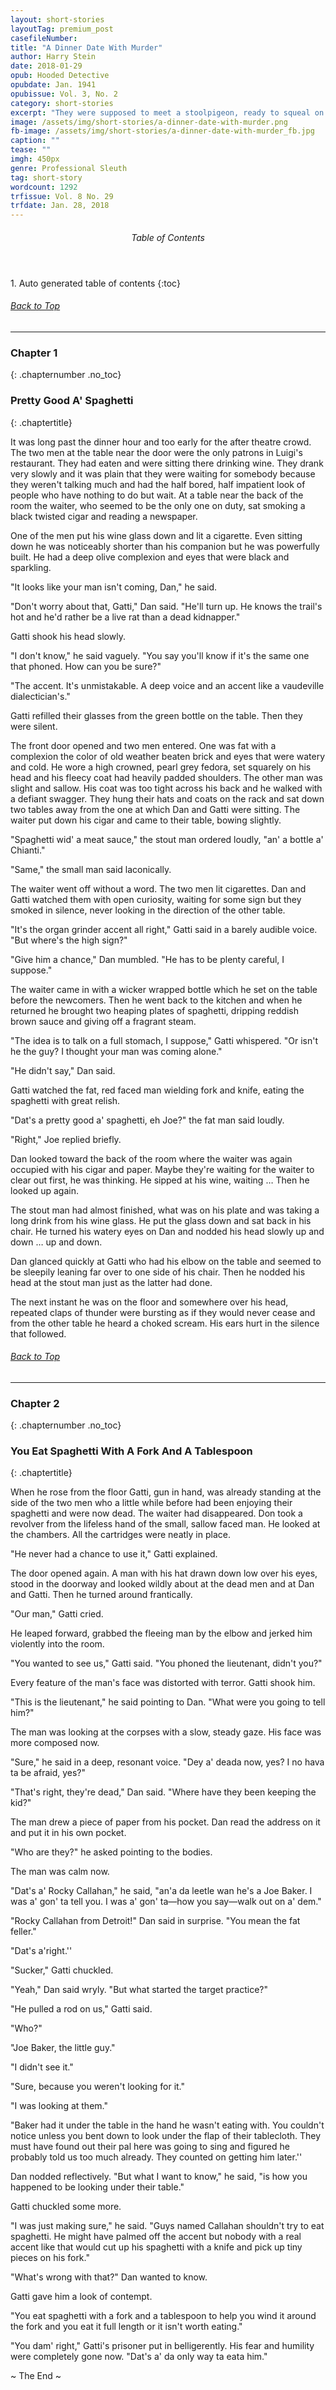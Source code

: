 ```yaml
---
layout: short-stories
layoutTag: premium_post
casefileNumber: 
title: "A Dinner Date With Murder"
author: Harry Stein
date: 2018-01-29
opub: Hooded Detective
opubdate: Jan. 1941
opubissue: Vol. 3, No. 2
category: short-stories
excerpt: "They were supposed to meet a stoolpigeon, ready to squeal on the mob. But when lead starts flying, will Gatti and the Lieutenant get the information or a belly full of lead?"
image: /assets/img/short-stories/a-dinner-date-with-murder.png
fb-image: /assets/img/short-stories/a-dinner-date-with-murder_fb.jpg
caption: ""
tease: ""
imgh: 450px
genre: Professional Sleuth
tag: short-story
wordcount: 1292
trfissue: Vol. 8 No. 29
trfdate: Jan. 28, 2018
---
```


<section id="toc" class="toc">
  <header>
    <h6>Table of Contents</h6>
  </header>
<div id="drawer" markdown="1">
1. Auto generated table of contents
{:toc}
</div>
</section> <!-- table-of-contents -->

<h6 class="btt"><a href="#top">Back to Top</a></h6>
<hr>

### Chapter 1
{: .chapternumber .no_toc}

### Pretty Good A&#39; Spaghetti
{: .chaptertitle}

It was long past the dinner hour and too early for the after theatre crowd. The two men at the table near the door were the only patrons in Luigi&#39;s restaurant. They had eaten and were sitting there drinking wine. They drank very slowly and it was plain that they were waiting for somebody because they weren&#39;t talking much and had the half bored, half impatient look of people who have nothing to do but wait. At a table near the back of the room the waiter, who seemed to be the only one on duty, sat smoking a black twisted cigar and reading a newspaper.

One of the men put his wine glass down and lit a cigarette. Even sitting down he was noticeably shorter than his companion but he was powerfully built. He had a deep olive complexion and eyes that were black and sparkling.

&quot;It looks like your man isn&#39;t coming, Dan,&quot; he said.

&quot;Don&#39;t worry about that, Gatti,&quot; Dan said. &quot;He&#39;ll turn up. He knows the trail&#39;s hot and he&#39;d rather be a live rat than a dead kidnapper.&quot;

Gatti shook his head slowly.

&quot;I don&#39;t know,&quot; he said vaguely. &quot;You say you&#39;ll know if it&#39;s the same one that phoned. How can you be sure?&quot;

&quot;The accent. It&#39;s unmistakable. A deep voice and an accent like a vaudeville dialectician&#39;s.&quot;

Gatti refilled their glasses from the green bottle on the table. Then they were silent.

The front door opened and two men entered. One was fat with a complexion the color of old weather beaten brick and eyes that were watery and cold. He wore a high crowned, pearl grey fedora, set squarely on his head and his fleecy coat had heavily padded shoulders. The other man was slight and sallow. His coat was too tight across his back and he walked with a defiant swagger. They hung their hats and coats on the rack and sat down two tables away from the one at which Dan and Gatti were sitting. The waiter put down his cigar and came to their table, bowing slightly.

&quot;Spaghetti wid&#39; a meat sauce,&quot; the stout man ordered loudly, &quot;an&#39; a bottle a&#39; Chianti.&quot;

&quot;Same,&quot; the small man said laconically.

The waiter went off without a word. The two men lit cigarettes. Dan and Gatti watched them with open curiosity, waiting for some sign but they smoked in silence, never looking in the direction of the other table.

&quot;It&#39;s the organ grinder accent all right,&quot; Gatti said in a barely audible voice. &quot;But where&#39;s the high sign?&quot;

&quot;Give him a chance,&quot; Dan mumbled. &quot;He has to be plenty careful, I suppose.&quot;

The waiter came in with a wicker wrapped bottle which he set on the table before the newcomers. Then he went back to the kitchen and when he returned he brought two heaping plates of spaghetti, dripping reddish brown sauce and giving off a fragrant steam.

&quot;The idea is to talk on a full stomach, I suppose,&quot; Gatti whispered. &quot;Or isn&#39;t he the guy? I thought your man was coming alone.&quot;

&quot;He didn&#39;t say,&quot; Dan said.

Gatti watched the fat, red faced man wielding fork and knife, eating the spaghetti with great relish.

&quot;Dat&#39;s a pretty good a&#39; spaghetti, eh Joe?&quot; the fat man said loudly.

&quot;Right,&quot; Joe replied briefly.

Dan looked toward the back of the room where the waiter was again occupied with his cigar and paper. Maybe they&#39;re waiting for the waiter to clear out first, he was thinking. He sipped at his wine, waiting … Then he looked up again.

The stout man had almost finished, what was on his plate and was taking a long drink from his wine glass. He put the glass down and sat back in his chair. He turned his watery eyes on Dan and nodded his head slowly up and down … up and down.

Dan glanced quickly at Gatti who had his elbow on the table and seemed to be sleepily leaning far over to one side of his chair. Then he nodded his head at the stout man just as the latter had done.

The next instant he was on the floor and somewhere over his head, repeated claps of thunder were bursting as if they would never cease and from the other table he heard a choked scream. His ears hurt in the silence that followed.

<h6 class="btt"><a href="#top">Back to Top</a></h6>
<hr>

### Chapter 2
{: .chapternumber .no_toc}

### You Eat Spaghetti With A Fork And A Tablespoon
{: .chaptertitle}

When he rose from the floor Gatti, gun in hand, was already standing at the side of the two men who a little while before had been enjoying their spaghetti and were now dead. The waiter had disappeared. Don took a revolver from the lifeless hand of the small, sallow faced man. He looked at the chambers. All the cartridges were neatly in place.

&quot;He never had a chance to use it,&quot; Gatti explained.

The door opened again. A man with his hat drawn down low over his eyes, stood in the doorway and looked wildly about at the dead men and at Dan and Gatti. Then he turned around frantically.

&quot;Our man,&quot; Gatti cried.

He leaped forward, grabbed the fleeing man by the elbow and jerked him violently into the room.

&quot;You wanted to see us,&quot; Gatti said. &quot;You phoned the lieutenant, didn&#39;t you?&quot;

Every feature of the man&#39;s face was distorted with terror. Gatti shook him.

&quot;This is the lieutenant,&quot; he said pointing to Dan. &quot;What were you going to tell him?&quot;

The man was looking at the corpses with a slow, steady gaze. His face was more composed now.

&quot;Sure,&quot; he said in a deep, resonant voice. &quot;Dey a&#39; deada now, yes? I no hava ta be afraid, yes?&quot;

&quot;That&#39;s right, they&#39;re dead,&quot; Dan said. &quot;Where have they been keeping the kid?&quot;

The man drew a piece of paper from his pocket. Dan read the address on it and put it in his own pocket.

&quot;Who are they?&quot; he asked pointing to the bodies.

The man was calm now.

&quot;Dat&#39;s a&#39; Rocky Callahan,&quot; he said, &quot;an&#39;a da leetle wan he&#39;s a Joe Baker. I was a&#39; gon&#39; ta tell you. I was a&#39; gon&#39; ta—how you say—walk out on a&#39; dem.&quot;

&quot;Rocky Callahan from Detroit!&quot; Dan said in surprise. &quot;You mean the fat feller.&quot;

&quot;Dat&#39;s a&#39;right.&#39;&#39;

&quot;Sucker,&quot; Gatti chuckled.

&quot;Yeah,&quot; Dan said wryly. &quot;But what started the target practice?&quot;

&quot;He pulled a rod on us,&quot; Gatti said.

&quot;Who?&quot;

&quot;Joe Baker, the little guy.&quot;

&quot;I didn&#39;t see it.&quot;

&quot;Sure, because you weren&#39;t looking for it.&quot;

&quot;I was looking at them.&quot;

&quot;Baker had it under the table in the hand he wasn&#39;t eating with. You couldn&#39;t notice unless you bent down to look under the flap of their tablecloth. They must have found out their pal here was going to sing and figured he probably told us too much already. They counted on getting him later.&#39;&#39;

Dan nodded reflectively. &quot;But what I want to know,&quot; he said, &quot;is how you happened to be looking under their table.&quot;

Gatti chuckled some more.

&quot;I was just making sure,&quot; he said. &quot;Guys named Callahan shouldn&#39;t try to eat spaghetti. He might have palmed off the accent but nobody with a real accent like that would cut up his spaghetti with a knife and pick up tiny pieces on his fork.&quot;

&quot;What&#39;s wrong with that?&quot; Dan wanted to know.

Gatti gave him a look of contempt.

&quot;You eat spaghetti with a fork and a tablespoon to help you wind it around the fork and you eat it full length or it isn&#39;t worth eating.&quot;

&quot;You dam&#39; right,&quot; Gatti&#39;s prisoner put in belligerently. His fear and humility were completely gone now. &quot;Dat&#39;s a&#39; da only way ta eata him.&quot;

<p id="theend">~ The End ~</p>